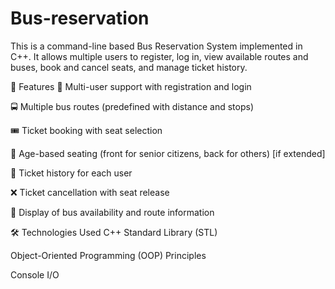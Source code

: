 # Bus-reservation
This is a command-line based Bus Reservation System implemented in C++. It allows multiple users to register, log in, view available routes and buses, book and cancel seats, and manage ticket history.

📌 Features
👥 Multi-user support with registration and login

🚍 Multiple bus routes (predefined with distance and stops)

🎟️ Ticket booking with seat selection

🧓 Age-based seating (front for senior citizens, back for others) [if extended]

📄 Ticket history for each user

❌ Ticket cancellation with seat release

🚌 Display of bus availability and route information

🛠️ Technologies Used
C++ Standard Library (STL)

Object-Oriented Programming (OOP) Principles

Console I/O
